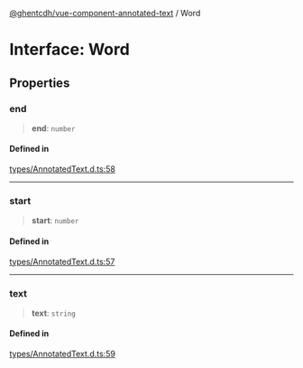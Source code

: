 [@ghentcdh/vue-component-annotated-text](../globals.md) / Word

# Interface: Word

## Properties

### end

> **end**: `number`

#### Defined in

[types/AnnotatedText.d.ts:58](https://github.com/GhentCDH/vue_component_annotated_text/blob/1a1305298088f2a8b844c3bc4c9169f47cb7de8b/src/types/AnnotatedText.d.ts#L58)

***

### start

> **start**: `number`

#### Defined in

[types/AnnotatedText.d.ts:57](https://github.com/GhentCDH/vue_component_annotated_text/blob/1a1305298088f2a8b844c3bc4c9169f47cb7de8b/src/types/AnnotatedText.d.ts#L57)

***

### text

> **text**: `string`

#### Defined in

[types/AnnotatedText.d.ts:59](https://github.com/GhentCDH/vue_component_annotated_text/blob/1a1305298088f2a8b844c3bc4c9169f47cb7de8b/src/types/AnnotatedText.d.ts#L59)
